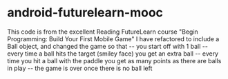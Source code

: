 # android-futurelearn-mooc
This code is from the excellent Reading FutureLearn course
"Begin Programming: Build Your First Mobile Game"
I have refactored to include a Ball object, and changed the game so that
-- you start off with 1 ball
-- every time a ball hits the target (smiley face) you get an extra ball
-- every time you hit a ball with the paddle you get as many points as there are balls in play
-- the game is over once there is no ball left

